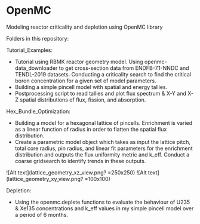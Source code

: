 # OpenMC
Modeling reactor criticality and depletion using OpenMC library

Folders in this repository:

Tutorial_Examples:

- Tutorial using RBMK reactor geometry model. Using openmc-data_downloader to get cross-section data from ENDFB-7.1-NNDC and TENDL-2019 datasets. Conducting a criticality search to find the critical boron concentration for a given set of model parameters.
- Building a simple pincell model with spatial and energy tallies.
- Postprocessing script to read tallies and plot flux spectrum & X-Y and X-Z spatial distributions of flux, fission, and absorption.

Hex_Bundle_Optimization:
- Building a model for a hexagonal lattice of pincells. Enrichment is varied as a linear function of radius in order to flatten the spatial flux distribution.
- Create a parametric model object which takes as input the lattice pitch, total core radius, pin radius, and linear fit parameters for the enrichment distribution and outputs the flux uniformity metric and k_eff. Conduct a coarse gridsearch to identify trends in these outputs.

![Alt text](lattice_geometry_xz_view.png? =250x250) ![Alt text](lattice_geometry_xy_view.png? =100x100)

Depletion:
- Using the openmc.deplete functions to evaluate the behaviour of U235 & Xe135 concentrations and k_eff values in my simple pincell model over a period of 6 months.
